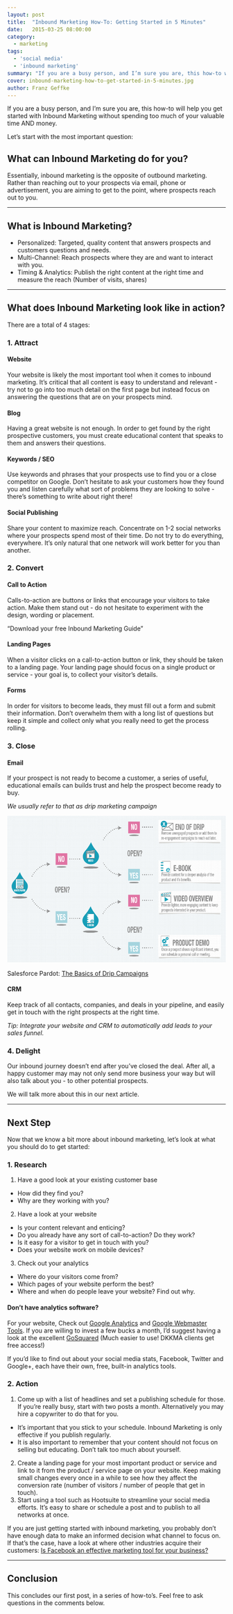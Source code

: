 ```yaml
---
layout: post
title:  "Inbound Marketing How-To: Getting Started in 5 Minutes"
date:   2015-03-25 08:00:00
category:
  - marketing
tags:
  - 'social media'
  - 'inbound marketing'
summary: "If you are a busy person, and I’m sure you are, this how-to will help you get started with Inbound Marketing without spending too much of your valuable time AND money."
cover: inbound-marketing-how-to-get-started-in-5-minutes.jpg
author: Franz Geffke
---
```


If you are a busy person, and I’m sure you are, this how-to will help you get started with Inbound Marketing without spending too much of your valuable time AND money.

Let’s start with the most important question:

## What can Inbound Marketing do for you?

Essentially, inbound marketing is the opposite of outbound marketing. Rather than reaching out to your prospects via email, phone or advertisement, you are aiming to get to the point, where prospects reach out to you.

<hr/>

## What is Inbound Marketing?

- Personalized: Targeted, quality content that answers prospects and customers questions and needs.
- Multi-Channel: Reach prospects where they are and want to interact with you.
- Timing &amp; Analytics: Publish the right content at the right time and measure the reach (Number of visits, shares)

<hr/>

## What does Inbound Marketing look like in action?

There are a total of 4 stages:

### 1. Attract

#### Website
Your website is likely the most important tool when it comes to inbound marketing. It’s critical that all content is easy to understand and relevant - try not to go into too much detail on the first page but instead focus on answering the questions that are on your prospects mind.

#### Blog
Having a great website is not enough. In order to get found by the right prospective customers, you must create educational content that speaks to them and answers their questions.

#### Keywords / SEO
Use keywords and phrases that your prospects use to find you or a close competitor on Google. Don’t hesitate to ask your customers how they found you and listen carefully what sort of problems they are looking to solve - there’s something to write about right there!

#### Social Publishing
Share your content to maximize reach. Concentrate on 1-2 social networks where your prospects spend most of their time. Do not try to do everything, everywhere. It’s only natural that one network will work better for you than another.

### 2. Convert

#### Call to Action
Calls-to-action are buttons or links that encourage your visitors to take action. Make them stand out - do not hesitate to experiment with the design, wording or placement.

“Download your free Inbound Marketing Guide”

#### Landing Pages
When a visitor clicks on a call-to-action button or link, they should be taken to a landing page. Your landing page should focus on a single product or service - your goal is, to collect your visitor’s details.

#### Forms
In order for visitors to become leads, they must fill out a form and submit their information. Don’t overwhelm them with a long list of questions but keep it simple and collect only what you really need to get the process rolling.

### 3. Close

#### Email
If your prospect is not ready to become a customer, a series of useful, educational emails can builds trust and help the prospect become ready to buy.

_We usually refer to that as drip marketing campaign_

![Drip Campaign Overview](/assets/images/archive/blog/inbound-marketing-how-to-get-started-in-5-minutes-01.png)

Salesforce Pardot: [The Basics of Drip Campaigns][1]

#### CRM
Keep track of all contacts, companies, and deals in your pipeline, and easily get in touch with the right prospects at the right time.

_Tip: Integrate your website and CRM to automatically add leads to your sales funnel._

### 4. Delight
Our inbound journey doesn’t end after you’ve closed the deal. After all, a happy customer may may not only send more business your way but will also talk about you - to other potential prospects.

We will talk more about this in our next article.

<hr/>

## Next Step
Now that we know a bit more about inbound marketing, let’s look at what you should do to get started:

### 1. Research

1. Have a good look at your existing customer base
- How did they find you?
- Why are they working with you?
2. Have a look at your website
- Is your content relevant and enticing?
- Do you already have any sort of call-to-action? Do they work?
- Is it easy for a visitor to get in touch with you?
- Does your website work on mobile devices?

3. Check out your analytics
- Where do your visitors come from?
- Which pages of your website perform the best?
- Where and when do people leave your website? Find out why.

#### Don’t have analytics software?

For your website, Check out [Google Analytics][2] and [Google Webmaster Tools][3]. If you are willing to invest a few bucks a month, I’d suggest having a look at the excellent [GoSquared][4] (Much easier to use! DKKMA clients get free access!)

If you’d like to find out about your social media stats, Facebook, Twitter and Google+, each have their own, free, built-in analytics tools.

### 2. Action

1. Come up with a list of headlines and set a publishing schedule for those. If you’re really busy, start with two posts a month. Alternatively you may hire a copywriter to do that for you.
- It’s important that you stick to your schedule. Inbound Marketing is only effective if you publish regularly.
- It is also important to remember that your content should not focus on selling but educating. Don’t talk too much about yourself.
2. Create a landing page for your most important product or service and link to it from the product / service page on your website. Keep making small changes every once in a while to see how they affect the conversion rate (number of visitors / number of people that get in touch).
3. Start using a tool such as Hootsuite to streamline your social media efforts. It’s easy to share or schedule a post and to publish to all networks at once.

If you are just getting started with inbound marketing, you probably don’t have enough data to make an informed decision what channel to focus on. If that’s the case, have a look at where other industries acquire their customers: [Is Facebook an effective marketing tool for your business?][5]

<hr/>

## Conclusion

This concludes our first post, in a series of how-to’s. Feel free to ask questions in the comments below.

[1]: https://www.pardot.com/infographic/basics-drip-campaigns-infographic/
[2]: https://www.google.com/analytics/
[3]: https://www.google.com/webmasters/tools/
[4]: https://www.gosquared.com/
[5]: https://www.dkkma.com/blog/entry/is-facebook-an-effective-marketing-tool-for-your-business/
